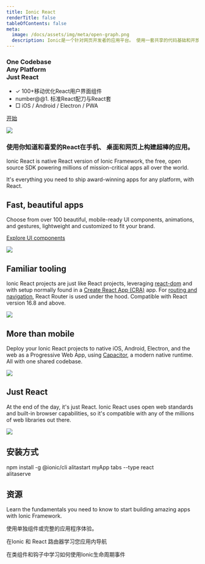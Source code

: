 ```yaml
---
title: Ionic React
renderTitle: false
tableOfContents: false
meta:
  image: /docs/assets/img/meta/open-graph.png
  description: Ionic是一个针对网页开发者的应用平台。 使用一套共享的代码基础和开放的网络标准来构建非常棒的移动端、网页端和电脑端应用
---
```


<div class='flex main-flex'>
  <div class="pull-left">
  <h3>One Codebase <br/> Any Platform <br/> <strong>Just React</strong></h3>

 - ✓ 100+移动优化React用户界面组件
 - number@@1. 标准React配刀与React套
 - □ iOS / Android / Electron / PWA

  [开始](#install)

  </div>

  <div class="pull-right">
  <img src="/docs/assets/img/frameworks/react-logo.png" />
  </div>
</div>

### 使用你知道和喜爱的React在手机、 桌面和网页上构建超棒的应用。


Ionic React is native React version of Ionic Framework, the free, open source SDK powering millions of mission-critical apps all over the world.

It's everything you need to ship award-winning apps for any platform, with React.

<div class="flex">

<div class="pull-left">

## Fast, beautiful apps

Choose from over 100 beautiful, mobile-ready UI components, animations, and gestures, lightweight and customized to fit your brand.

[Explore UI components](/docs/components)

</div>

<div class="pull-right">
  <img src="/docs/assets/icons/feature-guide-components-icon.png" />
</div>

</div>

<div class="flex reverse">

<div class="pull-left">

## Familiar tooling

Ionic React projects are just like React projects, leveraging [react-dom](https://reactjs.org/docs/react-dom.html) and with setup normally found in a [Create React App (CRA)](https://github.com/facebook/create-react-app) app. For [routing and navigation](/docs/react/navigation), React Router is used under the hood.
Compatible with React version 16.8 and above.

</div>

<div class="pull-right">
  <img src="/docs/assets/img/frameworks/react-cli.png" class="cli" />
</div>

</div>

<div class="flex">

<div class="pull-left">

## More than mobile

Deploy your Ionic React projects to native iOS, Android, Electron, and the web as a Progressive Web App, using [Capacitor](https://capacitor.ionicframework.com), a modern native runtime. All with one shared codebase.

</div>

<div class="pull-right">
  <img src="/docs/assets/img/native-platforms/group-shot.png" />
</div>

</div>

<div class="flex reverse">

  <div class="pull-left">

## Just React

At the end of the day, it's just React. Ionic React uses open web standards and built-in browser capabilities, so it's compatible with any of the millions of web libraries out there.

  </div>

  <div class="pull-right">
    <img src="/docs/assets/img/frameworks/react.svg" />
  </div>

</div>

## 安装方式

<command-line> <command-prompt>npm install -g @ionic/cli</command-prompt> <command-prompt>alitastart myApp tabs --type react</command-prompt>
    <br/>
    <command-prompt>alitaserve <command-cursor blink></command-cursor></command-prompt> </command-line>


## 资源

<docs-cards> <docs-card header="Getting Started" href="/docs/react/your-first-app" icon="/docs/assets/icons/feature-component-actionsheet-icon.png"> <p>Learn the fundamentals you need to know to start building amazing apps with Ionic Framework.</p>
  </docs-card>

  <docs-card header="Add Ionic to Existing React App" href="https://dev.to/ionic/adding-ionic-react-to-an-existing-react-project-4kib" icon="/docs/assets/icons/logo-react-icon.png"> <p>使用单独组件或完整的应用程序体验。</p>
  </docs-card>

  <docs-card header="Navigation" href="/docs/react/navigation" icon="/docs/assets/icons/feature-component-navigation-icon.png"> <p>在Ionic 和 React 路由器学习您应用内导航</p>
  </docs-card>

  <docs-card header="Lifecycle" href="/docs/react/lifecycle" icon="/docs/assets/icons/feature-guide-components-icon.png"> <p>在类组件和钩子中学习如何使用Ionic生命周期事件</p>
  </docs-card>


</docs-cards>
